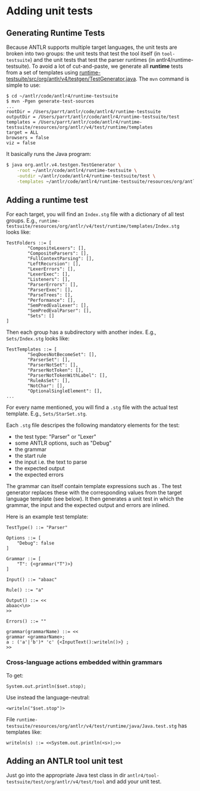# Adding unit tests

## Generating Runtime Tests

Because ANTLR supports multiple target languages, the unit tests are broken into two groups: the unit tests that test the tool itself (in `tool-testsuite`)  and the unit tests that test the parser runtimes (in antlr4/runtime-testsuite). To avoid a lot of cut-and-paste, we generate all **runtime** tests from a set of templates using [runtime-testsuite/src/org/antlr/v4/testgen/TestGenerator.java](../runtime-testsuite/src/org/antlr/v4/testgen/TestGenerator.java). The `mvn` command is simple to use:

```
$ cd ~/antlr/code/antlr4/runtime-testsuite
$ mvn -Pgen generate-test-sources
...
rootDir = /Users/parrt/antlr/code/antlr4/runtime-testsuite
outputDir = /Users/parrt/antlr/code/antlr4/runtime-testsuite/test
templates = /Users/parrt/antlr/code/antlr4/runtime-testsuite/resources/org/antlr/v4/test/runtime/templates
target = ALL
browsers = false
viz = false
```

It basically runs the Java program:

```bash
$ java org.antlr.v4.testgen.TestGenerator \
	-root ~/antlr/code/antlr4/runtime-testsuite \
	-outdir ~/antlr/code/antlr4/runtime-testsuite/test \
	-templates ~/antlr/code/antlr4/runtime-testsuite/resources/org/antlr/v4/test/runtime/templates
```

## Adding a runtime test

For each target, you will find an `Index.stg` file with a dictionary of all test groups. E.g., `runtime-testsuite/resources/org/antlr/v4/test/runtime/templates/Index.stg` looks like:

```
TestFolders ::= [
        "CompositeLexers": [],
        "CompositeParsers": [],
        "FullContextParsing": [],
        "LeftRecursion": [],
        "LexerErrors": [],
        "LexerExec": [],
        "Listeners": [],
        "ParserErrors": [],
        "ParserExec": [],
        "ParseTrees": [],
        "Performance": [],
        "SemPredEvalLexer": [],
        "SemPredEvalParser": [],
        "Sets": []
]
```

Then each group has a subdirectory with another index. E.g., `Sets/Index.stg` looks like:

```
TestTemplates ::= [
        "SeqDoesNotBecomeSet": [],
        "ParserSet": [],
        "ParserNotSet": [],
        "ParserNotToken": [],
        "ParserNotTokenWithLabel": [],
        "RuleAsSet": [],
        "NotChar": [],
        "OptionalSingleElement": [],
...
```

For every name mentioned, you will find a `.stg` file with the actual test template. E.g., `Sets/StarSet.stg`.

Each `.stg` file descripes the following mandatory elements for the test:
 - the test type: "Parser" or "Lexer"
 - some ANTLR options, such as "Debug"
 - the grammar 
 - the start rule
 - the input i.e. the text to parse
 - the expected output
 - the expected errors

The grammar can itself contain template expressions such as <something>.
The test generator replaces these with the corresponding values from the target language template (see below).
It then generates a unit test in which the grammar, the input and the expected output and errors are inlined.
 
Here is an example test template:

```
TestType() ::= "Parser"

Options ::= [
	"Debug": false
]

Grammar ::= [
	"T": {<grammar("T")>}
]

Input() ::= "abaac"

Rule() ::= "a"

Output() ::= <<
abaac<\n>
>>

Errors() ::= ""

grammar(grammarName) ::= <<
grammar <grammarName>;
a : ('a'|'b')* 'c' {<InputText():writeln()>} ;
>>
```


### Cross-language actions embedded within grammars

To get:

```
System.out.println($set.stop);
```

Use instead the language-neutral:

```
<writeln("$set.stop")>
```

File `runtime-testsuite/resources/org/antlr/v4/test/runtime/java/Java.test.stg` has templates like:

```
writeln(s) ::= <<System.out.println(<s>);>>
```

## Adding an ANTLR tool unit test

Just go into the appropriate Java test class in dir `antlr4/tool-testsuite/test/org/antlr/v4/test/tool` and add your unit test.


